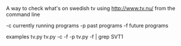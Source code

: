 A way to check what's on swedish tv using http://www.tv.nu/ from the command line

-c currently running programs
-p past programs
-f future programs

examples
tv.py
tv.py -c -f -p
tv.py -f | grep SVT1


